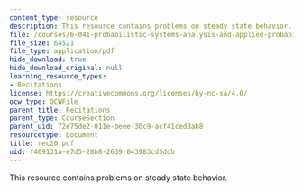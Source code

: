 ```yaml
---
content_type: resource
description: This resource contains problems on steady state behavior.
file: /courses/6-041-probabilistic-systems-analysis-and-applied-probability-spring-2006/f409131ae7d528b82639043983cd5ddb_rec20.pdf
file_size: 64521
file_type: application/pdf
hide_download: true
hide_download_original: null
learning_resource_types:
- Recitations
license: https://creativecommons.org/licenses/by-nc-sa/4.0/
ocw_type: OCWFile
parent_title: Recitations
parent_type: CourseSection
parent_uid: 72e75de2-011e-beee-30c9-acf41ced8ab8
resourcetype: Document
title: rec20.pdf
uid: f409131a-e7d5-28b8-2639-043983cd5ddb
---
```

This resource contains problems on steady state behavior.